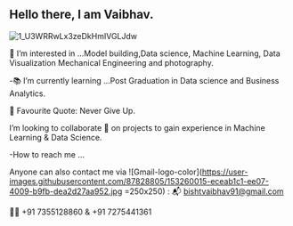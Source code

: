 ## Hello there, I am Vaibhav.

![1_U3WRRwLx3zeDkHmIVGLJdw](https://user-images.githubusercontent.com/87828805/144579071-9f6139c4-a52a-43a5-8a03-31f012611c47.gif)


👀 I’m interested in ...Model building,Data science, Machine Learning, Data Visualization Mechanical Engineering and photography.

-📚 I’m currently learning ...Post Graduation in Data science and Business Analytics.

🌱 Favourite Quote: Never Give Up.

I’m looking to collaborate 💞️
on projects to gain experience in Machine Learning & Data Science.

-How to reach me ...

Anyone can also contact me via  ![Gmail-logo-color](https://user-images.githubusercontent.com/87828805/153260015-eceab1c1-ee07-4009-b9fb-dea2d27aa952.jpg =250x250)
  : 📬 bishtvaibhav91@gmail.com

📲📞 +91 7355128860 & +91 7275441361
